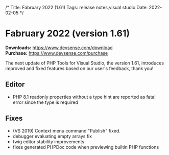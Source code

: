 /*
Title: Fabruary 2022 (1.61)
Tags: release notes,visual studio
Date: 2022-02-05
*/

# Fabruary 2022 (version 1.61)

**Downloads:** https://www.devsense.com/download<br/>
**Purchase:** https://www.devsense.com/purchase

The next update of PHP Tools for Visual Studio, the version 1.61, introduces improved and fixed features based on our user's feedback, thank you!

## Editor

- PHP 8.1 readonly properties without a type hint are reported as fatal error since the type is required

## Fixes

- (VS 2019) Context menu command "Publish" fixed.
- debugger evaluating empty arrays fix
- twig editor stability improvements
- fixes generated PHPDoc code when previewing builtin PHP functions
